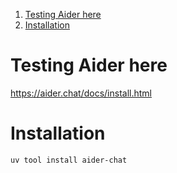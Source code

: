 
1. [Testing Aider here](#testing-aider-here)
2. [Installation](#installation)


# Testing Aider here 

https://aider.chat/docs/install.html 

# Installation 

```sh
uv tool install aider-chat
```